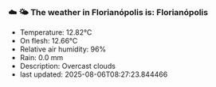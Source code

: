 ### ☁️ 🌤️  The weather in Florianópolis is: Florianópolis

- Temperature: 12.82°C
- On flesh: 12.66°C
- Relative air humidity: 96%
- Rain: 0.0 mm
- Description: Overcast clouds
- last updated: 2025-08-06T08:27:23.844466
